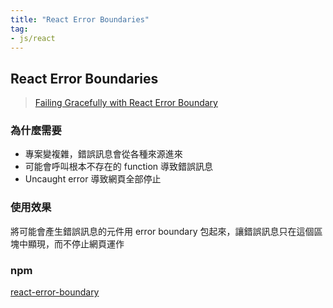```yaml
---
title: "React Error Boundaries"
tag: 
- js/react
---
```

## React Error Boundaries
>[Failing Gracefully with React Error Boundary](https://youtu.be/hszc3T0hdvU)
### 為什麼需要
- 專案變複雜，錯誤訊息會從各種來源進來
- 可能會呼叫根本不存在的 function 導致錯誤訊息
- Uncaught error 導致網頁全部停止

### 使用效果
將可能會產生錯誤訊息的元件用 error boundary 包起來，讓錯誤訊息只在這個區塊中顯現，而不停止網頁運作

### npm 
[react-error-boundary](https://www.npmjs.com/package/react-error-boundary)
